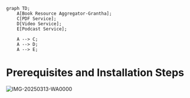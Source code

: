 ```mermaid
graph TD;
    A[Book Resource Aggregator-Grantha];
    C[PDF Service];
    D[Video Service];
    E[Podcast Service];

    A --> C;
    A --> D;
    A --> E;
```
# Prerequisites and Installation Steps 
![IMG-20250313-WA0000](https://github.com/user-attachments/assets/cc539eee-1bc7-4e6c-86c1-6e4a94b3f596)
